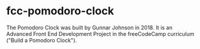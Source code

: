# fcc-pomodoro-clock
The Pomodoro Clock was built by Gunnar Johnson in 2018. It is an Advanced Front End Development Project in the freeCodeCamp curriculum ("Build a Pomodoro Clock").
